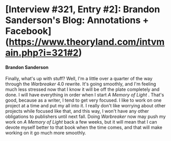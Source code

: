 # [Interview #321, Entry #2]: Brandon Sanderson's Blog: Annotations + Facebook](https://www.theoryland.com/intvmain.php?i=321#2)

#### Brandon Sanderson

Finally, what's up with stuff? Well, I'm a little over a quarter of the way through the
*Warbreaker*
4.0 rewrite. It's going smoothly, and I'm feeling much less stressed now that I know it will be off the plate completely and done. I will have everything in order when I start
*A Memory of Light*
. That's good, because as a writer, I tend to get very focused. I like to work on one project at a time and put my all into it. I really don't like worrying about other projects while focused like that, and this way, I won't have any other obligations to publishers until next fall. Doing
*Warbreaker*
now may push my work on
*A Memory of Light*
back a few weeks, but it will mean that I can devote myself better to that book when the time comes, and that will make working on it go much more smoothly.

